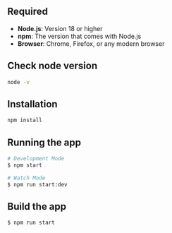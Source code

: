 ## Required

- **Node.js**: Version 18 or higher
- **npm**: The version that comes with Node.js
- **Browser**: Chrome, Firefox, or any modern browser

## Check node version

```bash
node -v
```

## Installation

```bash
npm install
```

## Running the app

```bash
# Development Mode
$ npm start

# Watch Mode
$ npm run start:dev
```

## Build the app

```bash
$ npm run start
```
